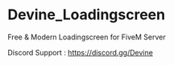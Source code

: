 # Devine_Loadingscreen
Free &amp; Modern Loadingscreen for FiveM Server

Discord Support : https://discord.gg/Devine
